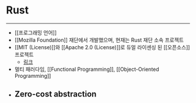 # Rust
---
- [[프로그래밍 언어]]
- [[Mozilla Foundation]] 재단에서 개발했으며, 현재는 Rust 재단 소속 프로젝트
- [[MIT (License)]]와 [[Apache 2.0 (License)]]로 듀얼 라이센싱 된 [[오픈소스]] 프로젝트
	- [링크](https://github.com/rust-lang/rust)
- 멀티 패러다임, [[Functional Programming]], [[Object-Oriented Programming]]
- Zero-cost abstraction
	- 